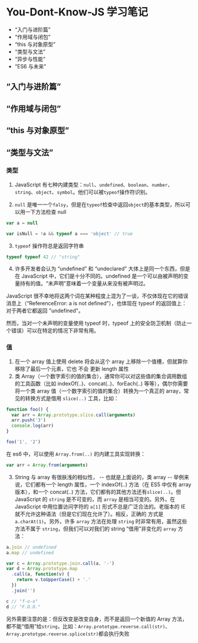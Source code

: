 # You-Dont-Know-JS 学习笔记

- “入门与进阶篇”
- “作用域与闭包”
- “this 与对象原型”
- “类型与文法”
- “异步与性能”
- “ES6 与未来”

## “入门与进阶篇”

## “作用域与闭包”

## “this 与对象原型”

## “类型与文法”

### 类型

1. JavaScript 有七种内建类型：`null`、`undefined`、`boolean`、`number`、`string`、`object`、`symbol`。他们可以被`typeof`操作符识别。

2. `null` 是唯一一个`falsy`，但是在`typeof`检查中返回`object`的基本类型，所以可以用一下方法检查 null

```js
var a = null

var isNull = !a && typeof a === 'object' // true
```

3. `typeof` 操作符总是返回字符串

```js
typeof typeof 42 // "string"
```

4. 许多开发者会认为 “undefined” 和 “undeclared” 大体上是同一个东西，但是在 JavaScript 中，它们是十分不同的。undefined 是一个可以由被声明的变量持有的值。“未声明”意味着一个变量从来没有被声明过。

JavaScript 很不幸地将这两个词在某种程度上混为了一谈，不仅体现在它的错误消息上（“ReferenceError: a is not defined”），也体现在 typeof 的返回值上：对于两者它都返回 "undefined"。

然而，当对一个未声明的变量使用 typeof 时，typeof 上的安全防卫机制（防止一个错误）可以在特定的情况下非常有用。

### 值

1.  在一个 array 值上使用 delete 将会从这个 array 上移除一个值槽，但就算你移除了最后一个元素，它也 不会 更新 length 属性
2.  类 Array（一个数字索引的值的集合），通常你可以对这些值的集合调用数组的工具函数（比如 indexOf(..)、concat(..)、forEach(..) 等等），偶尔你需要将一个类 array 值（一个数字索引的值的集合）转换为一个真正的 array，常见的转换方式是借用 `slice(..)` 工具，比如：

```js
function foo() {
  var arr = Array.prototype.slice.call(arguments)
  arr.push('3')
  console.log(arr)
}

foo('1', '2')
```

在 es6 中，可以使用 `Array.from(..)` 的内建工具实现转换：

```js
var arr = Array.from(arguments)
```

3. String 与 array 有很肤浅的相似性， -- 也就是上面说的，类 array -- 举例来说，它们都有一个 length 属性，一个 indexOf(..) 方法（在 ES5 中仅有 array 版本），和一个 concat(..) 方法，它们都有的其他方法还有`slice(..)`。但 JavaScript 的 `string` 是不可变的，而 `array` 是相当可变的。另外，在 JavaScript 中用位置访问字符的 `a[1]` 形式不总是广泛合法的。老版本的 IE 就不允许这种语法（但是它们现在允许了）。相反，正确的 方式是 `a.charAt(1)`。另外，许多 `array` 方法在处理 `string` 时非常有用，虽然这些方法不属于 `string`，但我们可以对我们的 string “借用”非变化的 `array` 方法：

```js
a.join // undefined
a.map // undefined

var c = Array.prototype.join.call(a, '-')
var d = Array.prototype.map
  .call(a, function(v) {
    return v.toUpperCase() + '.'
  })
  .join('')

c // "f-o-o"
d // "F.O.O."
```

另外需要注意的是：但反改变是改变自身，而不是返回一个新值的 Array 方法，都不能“借用”给`string`，比如：`Array.prototype.reverse.call(str)`、`Array.prototype.reverse.splice(str)`都会执行失败
